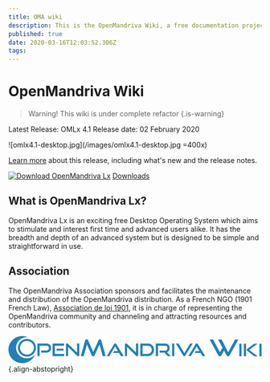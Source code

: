 ```yaml
---
title: OMA wiki
description: This is the OpenMandriva Wiki, a free documentation project that you can improve
published: true
date: 2020-03-16T12:03:52.306Z
tags: 
---
```


# OpenMandriva Wiki

> Warning! This wiki is under complete refactor
{.is-warning}


Latest Release: OMLx 4.1
Release date: 02 February 2020

![omlx4.1-desktop.jpg](/images/omlx4.1-desktop.jpg =400x)

[Learn more](/releases/omlx41) about this release, including what's new and the release notes.

[![Download OpenMandriva Lx](https://a.fsdn.com/con/app/sf-download-button)](https://sourceforge.net/projects/openmandriva/files/latest/download)
[Downloads](https://www.openmandriva.org)

## What is OpenMandriva Lx?
OpenMandriva Lx is an exciting free Desktop Operating System which aims to stimulate and interest first time and advanced users alike. It has the breadth and depth of an advanced system but is designed to be simple and straightforward in use.

## Association
The OpenMandriva Association sponsors and facilitates the maintenance and distribution of the OpenMandriva distribution. As a French NGO (1901 French Law), [Association de loi 1901](https://fr.wikipedia.org/wiki/Association_loi_de_1901), it is in charge of representing the OpenMandriva community and channeling and attracting resources and contributors.

![openmandriva-wiki.svg](/logo/openmandriva-wiki.svg){.align-abstopright}